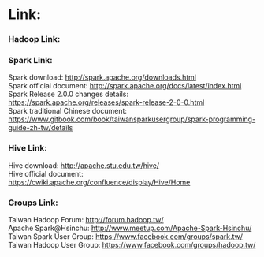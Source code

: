 # Link:
### Hadoop Link:
### Spark Link:
Spark download: <http://spark.apache.org/downloads.html>  
Spark official document: <http://spark.apache.org/docs/latest/index.html>  
Spark Release 2.0.0 changes details: <https://spark.apache.org/releases/spark-release-2-0-0.html>  
Spark traditional Chinese document: <https://www.gitbook.com/book/taiwansparkusergroup/spark-programming-guide-zh-tw/details>      

### Hive Link:
Hive download: <http://apache.stu.edu.tw/hive/>  
Hive official document: <https://cwiki.apache.org/confluence/display/Hive/Home>

### Groups Link:
Taiwan Hadoop Forum: <http://forum.hadoop.tw/>  
Apache Spark@Hsinchu: <http://www.meetup.com/Apache-Spark-Hsinchu/>  
Taiwan Spark User Group: <https://www.facebook.com/groups/spark.tw/>  
Taiwan Hadoop User Group: <https://www.facebook.com/groups/hadoop.tw/>  
